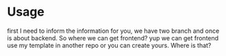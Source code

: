 # Usage

first I need to inform the information for you, we have two branch and once is about backend. So where we can get frontend?
yup we can get frontend use my template in another repo or you can create yours. Where is that?
